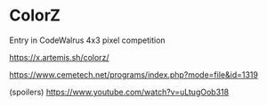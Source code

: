 # ColorZ

Entry in CodeWalrus 4x3 pixel competition

https://x.artemis.sh/colorz/

https://www.cemetech.net/programs/index.php?mode=file&id=1319

(spoilers) https://www.youtube.com/watch?v=uLtugOob318
